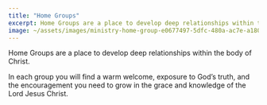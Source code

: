 ```yaml
---
title: "Home Groups"
excerpt: Home Groups are a place to develop deep relationships within the body of Christ.    In each group ...
image: ~/assets/images/ministry-home-group-e0677497-5dfc-480a-ac7e-a180e3422a30.webp
---
```


Home Groups are a place to develop deep relationships within the body of Christ.  
  
In each group you will find a warm welcome, exposure to God’s truth, and the encouragement you need to grow in the grace and knowledge of the Lord Jesus Christ.